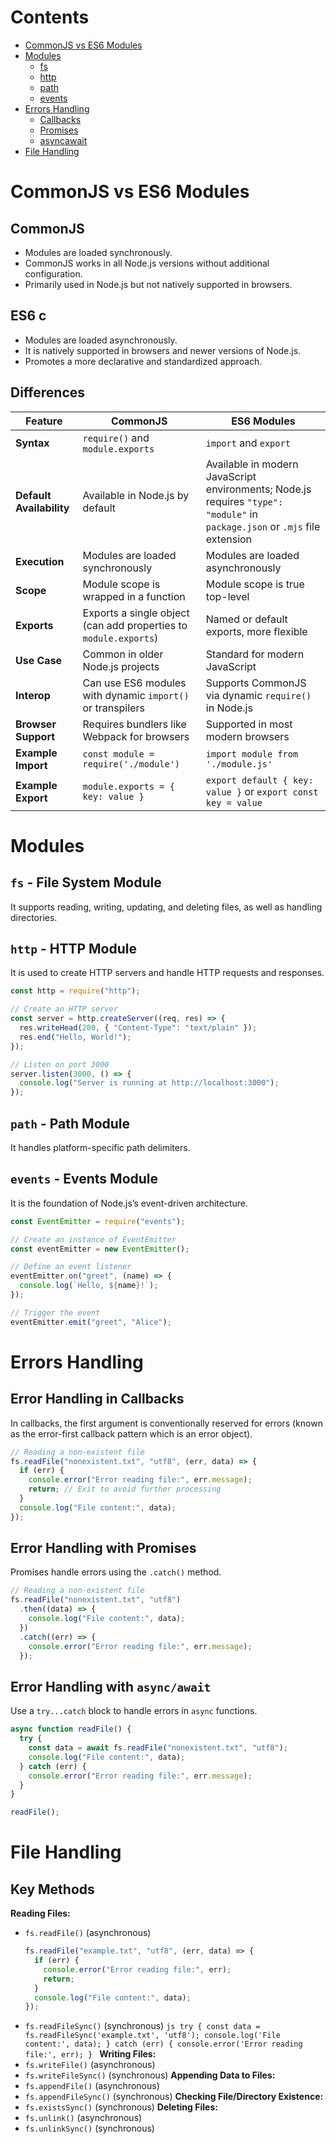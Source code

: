 # Contents

- [CommonJS vs ES6 Modules](#commonjs-vs-es6-modules)
- [Modules](#modules)
  - [fs](#fs---file-system-module)
  - [http](#http---http-module)
  - [path](#path---path-module)
  - [events](#events---events-module)
- [Errors Handling](#errors-handling)
  - [Callbacks](#error-handling-in-callbacks)
  - [Promises](#error-handling-with-promises)
  - [asyncawait](#error-handling-with-asyncawait)
- [File Handling](#file-handling)

# CommonJS vs ES6 Modules

## CommonJS

- Modules are loaded synchronously.
- CommonJS works in all Node.js versions without additional configuration.
- Primarily used in Node.js but not natively supported in browsers.

## ES6 c

- Modules are loaded asynchronously.
- It is natively supported in browsers and newer versions of Node.js.
- Promotes a more declarative and standardized approach.

## Differences

| Feature                  | CommonJS                                                         | ES6 Modules                                                                                                                 |
| ------------------------ | ---------------------------------------------------------------- | --------------------------------------------------------------------------------------------------------------------------- |
| **Syntax**               | `require()` and `module.exports`                                 | `import` and `export`                                                                                                       |
| **Default Availability** | Available in Node.js by default                                  | Available in modern JavaScript environments; Node.js requires `"type": "module"` in `package.json` or `.mjs` file extension |
| **Execution**            | Modules are loaded synchronously                                 | Modules are loaded asynchronously                                                                                           |
| **Scope**                | Module scope is wrapped in a function                            | Module scope is true top-level                                                                                              |
| **Exports**              | Exports a single object (can add properties to `module.exports`) | Named or default exports, more flexible                                                                                     |
| **Use Case**             | Common in older Node.js projects                                 | Standard for modern JavaScript                                                                                              |
| **Interop**              | Can use ES6 modules with dynamic `import()` or transpilers       | Supports CommonJS via dynamic `require()` in Node.js                                                                        |
| **Browser Support**      | Requires bundlers like Webpack for browsers                      | Supported in most modern browsers                                                                                           |
| **Example Import**       | `const module = require('./module')`                             | `import module from './module.js'`                                                                                          |
| **Example Export**       | `module.exports = { key: value }`                                | `export default { key: value }` or `export const key = value`                                                               |

# Modules

## `fs` - File System Module

It supports reading, writing, updating, and deleting files, as well as handling directories.

## `http` - HTTP Module

It is used to create HTTP servers and handle HTTP requests and responses.

```js
const http = require("http");

// Create an HTTP server
const server = http.createServer((req, res) => {
  res.writeHead(200, { "Content-Type": "text/plain" });
  res.end("Hello, World!");
});

// Listen on port 3000
server.listen(3000, () => {
  console.log("Server is running at http://localhost:3000");
});
```

## `path` - Path Module

It handles platform-specific path delimiters.

## `events` - Events Module

It is the foundation of Node.js’s event-driven architecture.

```js
const EventEmitter = require("events");

// Create an instance of EventEmitter
const eventEmitter = new EventEmitter();

// Define an event listener
eventEmitter.on("greet", (name) => {
  console.log(`Hello, ${name}!`);
});

// Trigger the event
eventEmitter.emit("greet", "Alice");
```

# Errors Handling

## Error Handling in Callbacks

In callbacks, the first argument is conventionally reserved for errors (known as the error-first callback pattern which is an error object).

```js
// Reading a non-existent file
fs.readFile("nonexistent.txt", "utf8", (err, data) => {
  if (err) {
    console.error("Error reading file:", err.message);
    return; // Exit to avoid further processing
  }
  console.log("File content:", data);
});
```

## Error Handling with Promises

Promises handle errors using the `.catch()` method.

```js
// Reading a non-existent file
fs.readFile("nonexistent.txt", "utf8")
  .then((data) => {
    console.log("File content:", data);
  })
  .catch((err) => {
    console.error("Error reading file:", err.message);
  });
```

## Error Handling with `async/await`

Use a `try...catch` block to handle errors in `async` functions.

```js
async function readFile() {
  try {
    const data = await fs.readFile("nonexistent.txt", "utf8");
    console.log("File content:", data);
  } catch (err) {
    console.error("Error reading file:", err.message);
  }
}

readFile();
```

# File Handling

## Key Methods

**Reading Files:**

- `fs.readFile()` (asynchronous)
  ```js
  fs.readFile("example.txt", "utf8", (err, data) => {
    if (err) {
      console.error("Error reading file:", err);
      return;
    }
    console.log("File content:", data);
  });
  ```
- `fs.readFileSync()` (synchronous)
  `js
try {
  const data = fs.readFileSync('example.txt', 'utf8');
  console.log('File content:', data);
} catch (err) {
  console.error('Error reading file:', err);
}
`
  **Writing Files:**
- `fs.writeFile()` (asynchronous)
- `fs.writeFileSync()` (synchronous)
  **Appending Data to Files:**
- `fs.appendFile()` (asynchronous)
- `fs.appendFileSync()` (synchronous)
  **Checking File/Directory Existence:**
- `fs.existsSync()` (synchronous)
  **Deleting Files:**
- `fs.unlink()` (asynchronous)
- `fs.unlinkSync()` (synchronous)
